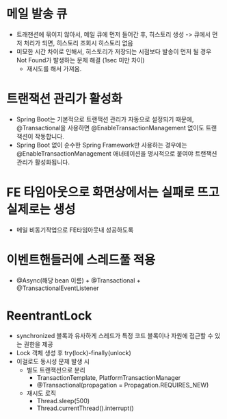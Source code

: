 # 메일 발송 큐
- 트래잰션에 묶이지 않아서, 메일 큐에 먼저 들어간 후, 히스토리 생성 -> 큐에서 먼저 처리가 되면, 히스토리 조회시 히스토리 없음
- 미묘한 시간 차이로 인해서, 히스토리가 저장되는 시점보다 발송이 먼저 될 경우 Not Found가 발생하는 문제 해결 (1sec 미만 차이)
  - 재시도를 해서 가져옴.


#  트랜잭션 관리가 활성화
- Spring Boot는 기본적으로 트랜잭션 관리가 자동으로 설정되기 때문에, @Transactional을 사용하면 @EnableTransactionManagement 없이도 트랜잭션이 작동합니다.
- Spring Boot 없이 순수한 Spring Framework만 사용하는 경우에는 @EnableTransactionManagement 애너테이션을 명시적으로 붙여야 트랜잭션 관리가 활성화됩니다. 


# FE 타임아웃으로 화면상에서는 실패로 뜨고 실제로는 생성
- 메일 비동기작업으로 FE타임아웃내 성공하도록


# 이벤트핸들러에 스레드풀 적용
- @Async(해당 bean 이름) + @Transactional + @TransactionalEventListener


# ReentrantLock
- synchronized 블록과 유사하게 스레드가 특정 코드 블록이나 자원에 접근할 수 있는 권한을 제공
- Lock 객체 생성 후 try(lock)-finally(unlock)
- 이걸로도 동시성 문제 발생 시
  - 별도 트랜잭션으로 분리
    - TransactionTemplate, PlatformTransactionManager
    - @Transactional(propagation = Propagation.REQUIRES_NEW) 
  - 재시도 로직
    - Thread.sleep(500)
    - Thread.currentThread().interrupt()
